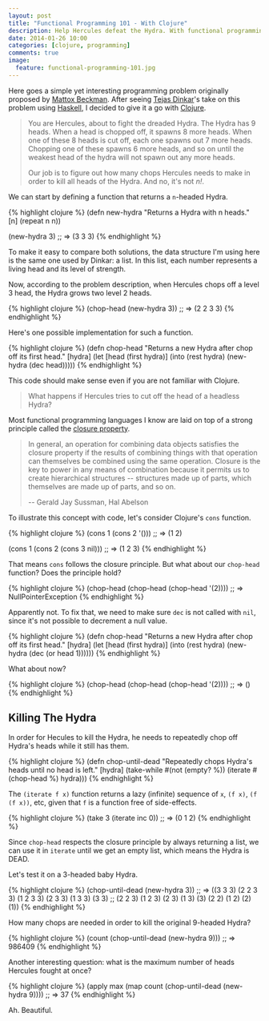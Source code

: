 ```yaml
---
layout: post
title: "Functional Programming 101 - With Clojure"
description: Help Hercules defeat the Hydra. With functional programming.
date: 2014-01-26 10:00
categories: [clojure, programming]
comments: true
image:
  feature: functional-programming-101.jpg
---
```


Here goes a simple yet interesting programming problem originally proposed by
[Mattox Beckman](http://www.iit.edu/csl/cs/faculty/beckman_mattox.shtml). After
seeing [Tejas Dinkar](http://blog.gja.in/2014/01/functional-programming-101-with-haskell.html)'s
take on this problem using [Haskell](http://haskell.org), I decided to give it
a go with [Clojure](http://clojure.org).

> You are Hercules, about to fight the dreaded Hydra. The Hydra has 9 heads.
> When a head is chopped off, it spawns 8 more heads. When one of these 8 heads
> is cut off, each one spawns out 7 more heads. Chopping one of these spawns 6
> more heads, and so on until the weakest head of the hydra will not spawn out
> any more heads.
>
> Our job is to figure out how many chops Hercules needs to make in order to
> kill all heads of the Hydra. And no, it's not _n!_.

We can start by defining a function that returns a `n`-headed Hydra.

{% highlight clojure %}
(defn new-hydra
  "Returns a Hydra with n heads."
  [n]
  (repeat n n))

(new-hydra 3)
;; => (3 3 3)
{% endhighlight %}

To make it easy to compare both solutions, the data structure I'm using here
is the same one used by Dinkar: a list. In this list, each number represents
a living head and its level of strength.

Now, according to the problem description, when Hercules chops off a level 3
head, the Hydra grows two level 2 heads.

{% highlight clojure %}
(chop-head (new-hydra 3))
;; => (2 2 3 3)
{% endhighlight %}

Here's one possible implementation for such a function.

{% highlight clojure %}
(defn chop-head
  "Returns a new Hydra after chop off its first head."
  [hydra]
  (let [head (first hydra)]
    (into (rest hydra)
          (new-hydra (dec head)))))
{% endhighlight %}

This code should make sense even if you are not familiar with Clojure.

<blockquote class="pullquote">
What happens if Hercules tries to cut off the head of a headless Hydra?
</blockquote>

Most functional programming languages I know are laid on top of a strong principle
called the [closure property](http://mitpress.mit.edu/sicp/full-text/book/book-Z-H-15.html#%_sec_2.2).

> In general, an operation for combining data objects satisfies the closure
> property if the results of combining things with that operation can
> themselves be combined using the same operation. Closure is the key to power
> in any means of combination because it permits us to create hierarchical
> structures --  structures made up of parts, which themselves are made up of
> parts, and so on.
>
> -- Gerald Jay Sussman, Hal Abelson

To illustrate this concept with code, let's consider Clojure's `cons` function.

{% highlight clojure %}
(cons 1 (cons 2 '()))
;; => (1 2)

(cons 1 (cons 2 (cons 3 nil)))
;; => (1 2 3)
{% endhighlight %}

That means `cons` follows the closure principle. But what about our `chop-head`
function? Does the principle hold?

{% highlight clojure %}
(chop-head (chop-head (chop-head '(2))))
;; => NullPointerException
{% endhighlight %}

Apparently not. To fix that, we need to make sure `dec` is not called with
`nil`, since it's not possible to decrement a null value.

{% highlight clojure %}
(defn chop-head
  "Returns a new Hydra after chop off its first head."
  [hydra]
  (let [head (first hydra)]
    (into (rest hydra)
          (new-hydra (dec (or head 1))))))
{% endhighlight %}

What about now?

{% highlight clojure %}
(chop-head (chop-head (chop-head '(2))))
;; => ()
{% endhighlight %}

## Killing The Hydra

In order for Hecules to kill the Hydra, he needs to repeatedly chop off Hydra's
heads while it still has them.

{% highlight clojure %}
(defn chop-until-dead
  "Repeatedly chops Hydra's heads until no head is left."
  [hydra]
  (take-while #(not (empty? %))
              (iterate #(chop-head %) hydra)))
{% endhighlight %}

The `(iterate f x)` function returns a lazy (infinite) sequence of `x`, `(f x)`,
`(f (f x))`, etc, given that `f` is a function free of side-effects.

{% highlight clojure %}
(take 3 (iterate inc 0))
;; => (0 1 2)
{% endhighlight %}

Since `chop-head` respects the closure principle by always returning a list,
we can use it in `iterate` until we get an empty list, which means the Hydra
is DEAD.

Let's test it on a 3-headed baby Hydra.

{% highlight clojure %}
(chop-until-dead (new-hydra 3))
;; => ((3 3 3) (2 2 3 3) (1 2 3 3) (2 3 3) (1 3 3) (3 3)
;;     (2 2 3) (1 2 3) (2 3) (1 3) (3) (2 2) (1 2) (2) (1))
{% endhighlight %}

How many chops are needed in order to kill the original 9-headed Hydra?

{% highlight clojure %}
(count (chop-until-dead (new-hydra 9)))
;; => 986409
{% endhighlight %}

Another interesting question: what is the maximum number of heads Hercules
fought at once?

{% highlight clojure %}
(apply max
       (map count
            (chop-until-dead (new-hydra 9))))
;; => 37
{% endhighlight %}

Ah. Beautiful.
